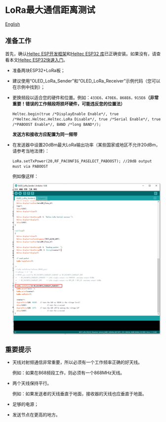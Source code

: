 # LoRa最大通信距离测试
[English](https://heltec-automation-docs.readthedocs.io/en/latest/esp32/distance_test.html)
## 准备工作

首先，确认[Heltec ESP开发框架](https://github.com/Heltec-Aaron-Lee/WiFi_Kit_series)和[Heltec ESP32 库](https://github.com/HelTecAutomation/Heltec_ESP32)已正确安装。如果没有，请查看本文[Heltec ESP32快速入门](https://heltec-automation.readthedocs.io/zh_CN/latest/esp32/quick_start.html)。

- 准备两块ESP32+LoRa板；

- 建议使用“OLED_LoRa_Sender”和“OLED_LoRa_Receiver”示例代码（您可以在示例中找到）；

- 更换频段以适合您的硬件和位置。例如：`433E6，470E6，868E6，915E6`**（非常重要！错误的工作频段将损坏硬件，可能违反您的位置法）**

  `Heltec.begin(true /*DisplayEnable Enable*/, true /*Heltec.Heltec.Heltec.LoRa Disable*/, true /*Serial Enable*/, true /*PABOOST Enable*/, BAND /*long BAND*/);`

  **发送方和接收方应配置为同一频带**

- 在发送器中设置20dBm最大LoRa输出功率（某些国家或地区不允许20dBm，请参考当地法律）：

  `LoRa.setTxPower(20,RF_PACONFIG_PASELECT_PABOOST); //20dB output must via PABOOST`

  例如像这样：

  ![](img/distance_test/01.png)



## 重要提示

- 天线对射频通信非常重要，所以必须有一个工作频率正确的好天线。

  例如：如果在868频段工作，则必须有一个868MHz天线。

- 两个天线保持平行。

  例如：如果发送者的天线垂直于地面，接收器的天线也应垂直于地面。

- 足够的电源；

- 发送节点在更高的地方。







